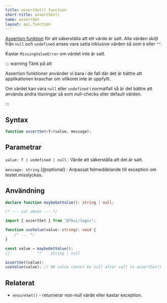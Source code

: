 ```yaml
---
title: assertSet() function
short-title: assertSet()
name: assertSet
layout: api.function
---
```


[Assertion funktion][ts-handbook] för att säkerställa att ett värde är satt.
Alla värden skiljt från `null` och `undefined` anses vara satta inklusive värden så som `0` eller `""`.

Kastar `MissingValueError` om värdet inte är satt.

::: warning Tänk på att

Assertion funktioner använder vi bara i de fall där det är bättre att applikationen kraschar om villkoret inte är uppfyllt.

Om värdet kan vara `null` eller `undefined` i normalfall så är det bättre att använda andra lösningar så som null-checks eller default värden.

:::

[ts-handbook]: https://www.typescriptlang.org/docs/handbook/release-notes/typescript-3-7.html#assertion-functions

## Syntax

```ts nocompile
function assertSet<T>(value, message);
```

## Parametrar

`value: T | undefined | null`
: Värde att säkerställa att det är satt.

`message: string` {@optional}
: Anpassat felmeddelande till exception om testet misslyckas.

## Användning

```ts
declare function maybeGetValue(): string | null;

/* --- cut above --- */

import { assertSet } from "@fkui/logic";

function useValue(value: string): void {
    /* ... */
}

const value = maybeGetValue();
//            ^?    string | null

assertSet(value);
useValue(value); // OK value cannot be null after call to assertSet()
```

## Relaterat

- `ensureSet()` - returnerar non-null värde eller kastar exception.
